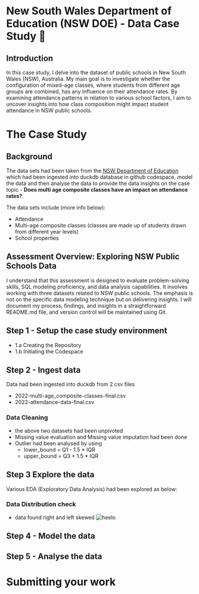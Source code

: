 # New South Wales Department of Education (NSW DOE) - Data Case Study 🦘

## Introduction
In this case study, I delve into the dataset of public schools in New South Wales (NSW), Australia. My main goal is to investigate whether the configuration of mixed-age classes, where students from different age groups are combined, has any influence on their attendance rates. By examining attendance patterns in relation to various school factors, I aim to uncover insights into how class composition might impact student attendance in NSW public schools.

# The Case Study

## Background

The data sets had been taken from the [NSW Department of Education](https://education.nsw.gov.au/) which had been ingested into duckdb database in github codespace, model the data and then analyse the data to provide the data insights on the case topic - **Does multi age composite classes have an impact on attendance rates?**.

The data sets include (more info below):
- Attendance
- Multi-age composite classes (classes are made up of students drawn from different year levels)
- School properties

## Assessment Overview: Exploring NSW Public Schools Data

I understand that this assessment is designed to evaluate problem-solving skills, SQL modeling proficiency, and data analysis capabilities. It involves working with three datasets related to NSW public schools. The emphasis is not on the specific data modeling technique but on delivering insights. I will document my process, findings, and insights in a straightforward README.md file, and version control will be maintained using Git.

## Step 1 - Setup the case study environment
- 1.a Creating the Repository
- 1.b Initiating the Codespace

## Step 2 - Ingest data
Data had been ingested into duckdb from 2 csv files 
- 2022-multi-age_composite-classes-final.csv
- 2022-attendance-data-final.csv
### Data Cleaning
- the above two datasets had been unpivoted
- Missing value evaluation and Missing value imputation had been done 
- Outlier had been analysed by using 
	- lower_bound = Q1 - 1.5 * IQR
	- upper_bound = Q3 + 1.5 * IQR
## Step 3 Explore the data
Various EDA (Exploratory Data Analysis) had been explored as below:
### Data Distribution check
- data found right and left skewed
![heelo](/workspaces/doe_case_study_task/data/distribution_Multi_age_composite.png)
## Step 4 - Model the data

## Step 5 - Analyse the data

# Submitting your work

